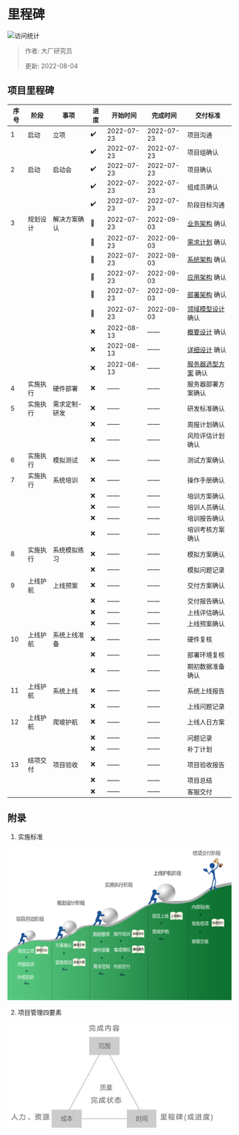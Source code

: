 # 里程碑

![访问统计](https://visitor-badge.glitch.me/badge?page_id=senlypan.cloudgaming.01-project-plan&left_color=blue&right_color=red)

> 作者: 大厂研究员
>
> 更新: 2022-08-04

## 项目里程碑


|序号    |阶段     |事项         |进度    |开始时间    |完成时间    | 交付标准     |
|-------|---------|-------------|-------|------------|------------|------------|
|1      |启动     |立项         |✔️     | 2022-07-23 | 2022-07-23 | 项目沟通|
|       |         |            |✔️     | 2022-07-23 | 2022-07-23 | 项目组确认|
|2      |启动     |启动会       |✔️     | 2022-07-23 | 2022-07-23 | 项目确认|
|       |         |            |✔️     | 2022-07-23 | 2022-07-23 | 组成员确认|
|       |         |            |✔️     | 2022-07-23 | 2022-07-23 | 阶段目标沟通|
|3      |规划设计 |解决方案确认  |🚧     | 2022-07-23 | 2022-09-03 | [业务架构](/zh-cn/02-production-architecture-diagram.md) 确认|
|       |        |              |🚧    | 2022-07-23 | 2022-09-03 | [需求计划](/zh-cn/02-product-plan.md) 确认|
|       |        |              |🚧    | 2022-07-23 | 2022-09-03 | [系统架构](/zh-cn/03-tech-architecture-diagram.md) 确认|
|       |        |              |🚧    | 2022-07-23 | 2022-09-03 | [应用架构](/zh-cn/03-application-architecture-diagram.md) 确认|
|       |        |              |🚧    | 2022-07-23 | 2022-09-03 | [部署架构](/zh-cn/03-deployment-architecture-diagram.md) 确认|
|       |        |              |🚧    | 2022-07-23 | 2022-09-03 | [领域模型设计](/zh-cn/03-domain-model-design.md) 确认|
|       |        |              |❌    | 2022-08-13 | —— | [概要设计](/zh-cn/03-outline-design.md) 确认|
|       |        |              |❌    | 2022-08-13 | —— | [详细设计](/zh-cn/03-detailed-design.md) 确认|
|       |        |              |❌    | 2022-08-13 | —— | [服务器选型方案](/zh-cn/03-server-selection.md) 确认|
|4      |实施执行 |硬件部署      |❌    |  ——  | ——  | 服务器部署方案确认|
|5      |实施执行 |需求定制-研发 |❌     | ——  | ——  | 研发标准确认 |
|       |         |            |❌     |  ——  | ——  | 周报计划确认 |
|       |         |            |❌     |  ——  | ——  | 风险评估计划确认 |
|6      |实施执行 |模拟测试      |❌     |  ——  | ——  | 测试方案确认 |
|7      |实施执行 |系统培训      |❌     |  ——  | ——  | 操作手册确认|
|       |        |             |❌     |  ——  | ——  | 培训方案确认|
|       |        |             |❌     |  ——  | ——  | 培训人员确认|
|       |        |             |❌     |  ——  | ——  | 培训报告确认|
|       |        |             |❌     |  ——  | ——  | 培训考核方案确认|
|8      |实施执行 |系统模拟练习  |❌     |  ——  | ——  | 模拟方案确认 |
|       |        |             |❌     |  ——  | ——  | 模拟问题记录 |
|9      |上线护航 |上线预案      |❌     |  ——  | ——  | 交付方案确认 |
|       |        |             |❌     |  ——  | ——  | 交付报告确认 |
|       |        |             |❌     |  ——  | ——  | 上线评估确认 |
|       |        |             |❌     |  ——  | ——  | 上线预案确认 |
|10     |上线护航 |系统上线准备  |❌     |  ——  | ——  | 硬件复核 |
|       |        |             |❌     |  ——  | ——  | 部署环境复核|
|       |        |             |❌     |  ——  | ——  | 期初数据准备确认 |
|11     |上线护航 |系统上线      |❌     |  ——  | ——  | 系统上线报告|
|       |        |             |❌     |  ——  | ——  | 上线问题记录|
|12     |上线护航 |爬坡护航      |❌     |  ——  | ——  | 上线人日方案|
|       |        |             |❌     |  ——  | ——  | 问题记录|
|       |        |             |❌     |  ——  | ——  | 补丁计划|
|13     |结项交付 |项目验收      |❌     |  ——  | ——  | 项目验收报告| 
|       |        |             |❌     |  ——  | ——  | 项目总结|
|       |        |             |❌     |  ——  | ——  | 客服交付|







## 附录

1. 实施标准

![](../_media/image/01-project-plan/project-plan-001.jpg)

2. 项目管理四要素

![](../_media/image/01-project-plan/project-plan-002.jpg)

